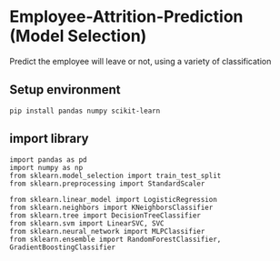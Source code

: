 # Employee-Attrition-Prediction (Model Selection)
Predict the employee will leave or not, using a variety of classification


## Setup environment
```
pip install pandas numpy scikit-learn
```

## import library
```
import pandas as pd
import numpy as np
from sklearn.model_selection import train_test_split
from sklearn.preprocessing import StandardScaler

from sklearn.linear_model import LogisticRegression
from sklearn.neighbors import KNeighborsClassifier
from sklearn.tree import DecisionTreeClassifier
from sklearn.svm import LinearSVC, SVC
from sklearn.neural_network import MLPClassifier
from sklearn.ensemble import RandomForestClassifier, GradientBoostingClassifier
```
